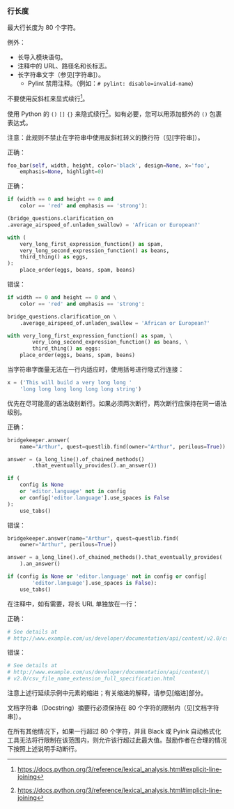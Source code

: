 ### 行长度 

最大行长度为 80 个字符。

例外：

* 长导入模块语句。
* 注释中的 URL、路径名和长标志。
* 长字符串文字（参见[字符串]）。
  - Pylint 禁用注释。（例如：`# pylint: disable=invalid-name`）

不要使用反斜杠来显式续行[^explicit]。

使用 Python 的 `()` `[]` `{}` 来隐式续行[^implicit]。如有必要，您可以用添加额外的 `()` 包裹表达式。

[^explicit]: <https://docs.python.org/3/reference/lexical_analysis.html#explicit-line-joining>

[^implicit]: <https://docs.python.org/3/reference/lexical_analysis.html#implicit-line-joining>

注意：此规则不禁止在字符串中使用反斜杠转义的换行符（见[字符串]）。

正确：

```python
foo_bar(self, width, height, color='black', design=None, x='foo',
    emphasis=None, highlight=0)
```

正确：

```python
if (width == 0 and height == 0 and
    color == 'red' and emphasis == 'strong'):

(bridge_questions.clarification_on
.average_airspeed_of.unladen_swallow) = 'African or European?'

with (
    very_long_first_expression_function() as spam,
    very_long_second_expression_function() as beans,
    third_thing() as eggs,
):
    place_order(eggs, beans, spam, beans)
```

错误：

```python
if width == 0 and height == 0 and \
    color == 'red' and emphasis == 'strong':

bridge_questions.clarification_on \
    .average_airspeed_of.unladen_swallow = 'African or European?'

with very_long_first_expression_function() as spam, \
        very_long_second_expression_function() as beans, \
        third_thing() as eggs:
    place_order(eggs, beans, spam, beans)
```

当字符串字面量无法在一行内适应时，使用括号进行隐式行连接：

```python
x = ('This will build a very long long '
    'long long long long long long string')
```

优先在尽可能高的语法级别断行。如果必须两次断行，两次断行应保持在同一语法级别。

正确：

```python
bridgekeeper.answer(
    name="Arthur", quest=questlib.find(owner="Arthur", perilous=True))

answer = (a_long_line().of_chained_methods()
        .that_eventually_provides().an_answer())

if (
    config is None
    or 'editor.language' not in config
    or config['editor.language'].use_spaces is False
):
    use_tabs()
```

错误：

```python
bridgekeeper.answer(name="Arthur", quest=questlib.find(
    owner="Arthur", perilous=True))

answer = a_long_line().of_chained_methods().that_eventually_provides(
    ).an_answer()

if (config is None or 'editor.language' not in config or config[
        'editor.language'].use_spaces is False):
    use_tabs()
```

在注释中，如有需要，将长 URL 单独放在一行：

正确：

```python
# See details at
# http://www.example.com/us/developer/documentation/api/content/v2.0/csv_file_name_extension_full_specification.html
```

错误：

```python
# See details at
# http://www.example.com/us/developer/documentation/api/content/\
# v2.0/csv_file_name_extension_full_specification.html
```

注意上述行延续示例中元素的缩进；有关缩进的解释，请参见[缩进]部分。

文档字符串（Docstring）摘要行必须保持在 80 个字符的限制内（见[文档字符串]）。

在所有其他情况下，如果一行超过 80 个字符，并且 Black 或 Pyink 自动格式化工具无法将行限制在该范围内，则允许该行超过此最大值。鼓励作者在合理的情况下按照上述说明手动断行。
